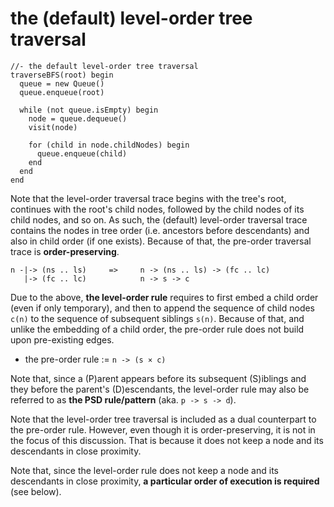 
<!-- ======================================================================= -->
# the (default) level-order tree traversal

```
//- the default level-order tree traversal
traverseBFS(root) begin
  queue = new Queue()
  queue.enqueue(root)

  while (not queue.isEmpty) begin
    node = queue.dequeue()
    visit(node)

    for (child in node.childNodes) begin
      queue.enqueue(child)
    end
  end
end
```

Note that the level-order traversal trace begins with the tree's root, continues
with the root's child nodes, followed by the child nodes of its child nodes, and
so on. As such, the (default) level-order traversal trace contains the nodes in
tree order (i.e. ancestors before descendants) and also in child order (if one
exists). Because of that, the pre-order traversal trace is **order-preserving**.

```
n -|-> (ns .. ls)     =>     n -> (ns .. ls) -> (fc .. lc)
   |-> (fc .. lc)            n -> s -> c
```

Due to the above, **the level-order rule** requires to first embed a child order
(even if only temporary), and then to append the sequence of child nodes `c(n)`
to the sequence of subsequent siblings `s(n)`. Because of that, and unlike the
embedding of a child order, the pre-order rule does not build upon pre-existing
edges.

* the pre-order rule := `n -> (s × c)`

Note that, since a (P)arent appears before its subsequent (S)iblings and they
before the parent's (D)escendants, the level-order rule may also be referred
to as **the PSD rule/pattern** (aka. `p -> s -> d`).

Note that the level-order tree traversal is included as a dual counterpart to
the pre-order rule. However, even though it is order-preserving, it is not in
the focus of this discussion. That is because it does not keep a node and its
descendants in close proximity.

Note that, since the level-order rule does not keep a node and its descendants
in close proximity, **a particular order of execution is required** (see below).

